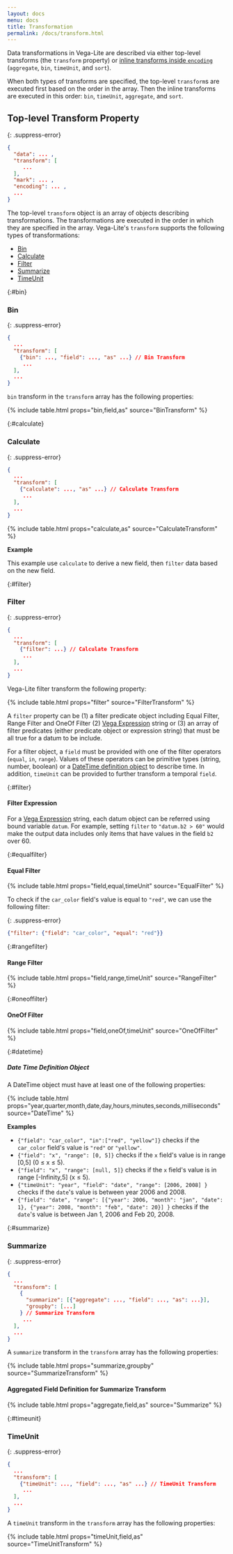 ```yaml
---
layout: docs
menu: docs
title: Transformation
permalink: /docs/transform.html
---
```


Data transformations in Vega-Lite are described via either top-level transforms (the `transform` property) or [inline transforms inside `encoding`](encoding.html#inline) (`aggregate`, `bin`, `timeUnit`, and `sort`).

When both types of transforms are specified, the top-level `transform`s are executed first based on the order in the array. Then the inline transforms are executed in this order: `bin`, `timeUnit`, `aggregate`, and `sort`.

## Top-level Transform Property

{: .suppress-error}
```json
{
  "data": ... ,
  "transform": [
     ...
  ],
  "mark": ... ,
  "encoding": ... ,
  ...
}
```

The top-level `transform` object is an array of objects describing transformations. The transformations are executed in the order in which they are specified in the array.
Vega-Lite's `transform` supports the following types of transformations:

- [Bin](#bin)
- [Calculate](#calculate)
- [Filter](#filter)
- [Summarize](#summarize)
- [TimeUnit](#timeunit)


{:#bin}
### Bin


{: .suppress-error}
```json
{
  ...
  "transform": [
    {"bin": ..., "field": ..., "as" ...} // Bin Transform
     ...
  ],
  ...
}
```

`bin` transform in the `transform` array has the following properties:

{% include table.html props="bin,field,as" source="BinTransform" %}


{:#calculate}
### Calculate

{: .suppress-error}
```json
{
  ...
  "transform": [
    {"calculate": ..., "as" ...} // Calculate Transform
     ...
  ],
  ...
}
```

{% include table.html props="calculate,as" source="CalculateTransform" %}

__Example__

This example use `calculate` to derive a new field, then `filter` data based on the new field.

<span class="vl-example" data-name="bar_filter_calc"></span>

{:#filter}
### Filter

{: .suppress-error}
```json
{
  ...
  "transform": [
    {"filter": ...} // Calculate Transform
     ...
  ],
  ...
}
```

Vega-Lite filter transform the following property:

{% include table.html props="filter" source="FilterTransform" %}

A `filter` property can be (1) a filter predicate object including Equal Filter, Range Filter and OneOf Filter (2) [Vega Expression](https://vega.github.io/vega/docs/expressions/) string or (3) an array of filter predicates (either predicate object or expression string) that must be all true for a datum to be include.


For a filter object, a `field` must be provided with one of the filter operators (`equal`, `in`, `range`).  Values of these operators can be primitive types (string, number, boolean) or a [DateTime definition object](#datetime) to describe time. In addition, `timeUnit` can be provided to further transform a temporal `field`.

{:#filter}
#### Filter Expression

For a [Vega Expression](https://vega.github.io/vega/docs/expressions/) string, each datum object can be referred using bound variable `datum`. For example, setting `filter` to `"datum.b2 > 60"` would make the output data includes only items that have values in the field `b2` over 60.

{:#equalfilter}
#### Equal Filter

{% include table.html props="field,equal,timeUnit" source="EqualFilter" %}

To check if the `car_color` field's value is equal to `"red"`, we can use the following filter:

{: .suppress-error}
```json
{"filter": {"field": "car_color", "equal": "red"}}
```

{:#rangefilter}
#### Range Filter

{% include table.html props="field,range,timeUnit" source="RangeFilter" %}


{:#oneoffilter}
#### OneOf Filter

{% include table.html props="field,oneOf,timeUnit" source="OneOfFilter" %}

{:#datetime}
##### Date Time Definition Object

A DateTime object must have at least one of the following properties:

{% include table.html props="year,quarter,month,date,day,hours,minutes,seconds,milliseconds" source="DateTime" %}

**Examples**


- `{"field": "car_color", "in":["red", "yellow"]}` checks if the `car_color` field's value is `"red"` or `"yellow"`.
- `{"field": "x", "range": [0, 5]}` checks if the `x` field's value is in range [0,5] (0 ≤ x ≤ 5).
- `{"field": "x", "range": [null, 5]}` checks if the `x` field's value is in range [-Infinity,5] (x ≤ 5).
- `{"timeUnit": "year", "field": "date", "range": [2006, 2008] }` checks if the `date`'s value is between year 2006 and 2008.
- `{"field": "date", "range": [{"year": 2006, "month": "jan", "date": 1}, {"year": 2008, "month": "feb", "date": 20}] }` checks if the `date`'s value is between Jan 1, 2006  and Feb 20, 2008.

{:#summarize}
### Summarize


{: .suppress-error}
```json
{
  ...
  "transform": [
    {
      "summarize": [{"aggregate": ..., "field": ..., "as": ...}],
      "groupby": [...]
    } // Summarize Transform
     ...
  ],
  ...
}
```

A `summarize` transform in the `transform` array has the following properties:

{% include table.html props="summarize,groupby" source="SummarizeTransform" %}

#### Aggregated Field Definition for Summarize Transform

{% include table.html props="aggregate,field,as" source="Summarize" %}


{:#timeunit}
### TimeUnit


{: .suppress-error}
```json
{
  ...
  "transform": [
    {"timeUnit": ..., "field": ..., "as" ...} // TimeUnit Transform
     ...
  ],
  ...
}
```

A `timeUnit` transform in the `transform` array has the following properties:

{% include table.html props="timeUnit,field,as" source="TimeUnitTransform" %}
